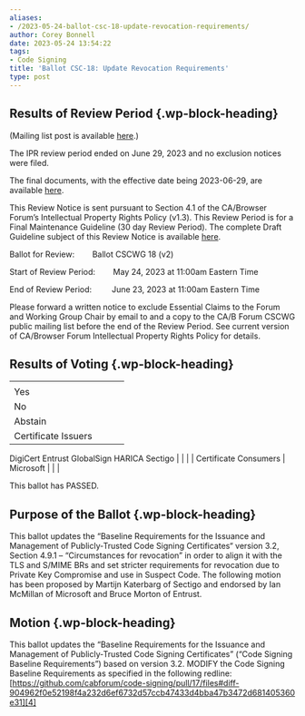 ```yaml
---
aliases:
- /2023-05-24-ballot-csc-18-update-revocation-requirements/
author: Corey Bonnell
date: 2023-05-24 13:54:22
tags:
- Code Signing
title: 'Ballot CSC-18: Update Revocation Requirements'
type: post
---
```


## Results of Review Period {.wp-block-heading}

(Mailing list post is available [here][1].)

The IPR review period ended on June 29, 2023 and no exclusion notices were filed.

The final documents, with the effective date being 2023-06-29, are available [here][2].

This Review Notice is sent pursuant to Section 4.1 of the CA/Browser Forum’s Intellectual Property Rights Policy (v1.3). This Review Period is for a Final Maintenance Guideline (30 day Review Period). The complete Draft Guideline subject of this Review Notice is available [here][3].

Ballot for Review:        Ballot CSCWG 18 (v2)

Start of Review Period:        May 24, 2023 at 11:00am Eastern Time

End of Review Period:         June 23, 2023 at 11:00am Eastern Time

Please forward a written notice to exclude Essential Claims to the Forum and Working Group Chair by email to and a copy to the CA/B Forum CSCWG public mailing list before the end of the Review Period. See current version of CA/Browser Forum Intellectual Property Rights Policy for details.

## Results of Voting {.wp-block-heading}

| | | | |
| --- | --- | --- | --- |
| |
Yes |
No |
Abstain | |
Certificate Issuers |
DigiCert Entrust GlobalSign HARICA Sectigo
| | | |
Certificate Consumers |
Microsoft
| | |

This ballot has PASSED.

## Purpose of the Ballot {.wp-block-heading}

This ballot updates the “Baseline Requirements for the Issuance and Management of Publicly‐Trusted Code Signing Certificates“ version 3.2, Section 4.9.1 – “Circumstances for revocation” in order to align it with the TLS and S/MIME BRs and set stricter requirements for revocation due to Private Key Compromise and use in Suspect Code. The following motion has been proposed by Martijn Katerbarg of Sectigo and endorsed by Ian McMillan of Microsoft and Bruce Morton of Entrust.

## Motion {.wp-block-heading}

This ballot updates the “Baseline Requirements for the Issuance and Management of Publicly‐Trusted Code Signing Certificates” (“Code Signing Baseline Requirements”) based on version 3.2. MODIFY the Code Signing Baseline Requirements as specified in the following redline: [https://github.com/cabforum/code-signing/pull/17/files#diff-904962f0e52198f4a232d6ef6732d57ccb47433d4bba47b3472d681405360e31][4]

[1]: https://lists.cabforum.org/pipermail/cscwg-public/2023-June/001009.html
[2]: /baseline-requirements-code-signing/
[3]: /uploads/Baseline-Requirements-for-the-Issuance-and-Management-of-Code-Signing.v3.1_redline.pdf
[4]: https://github.com/cabforum/code-signing/pull/17/files#diff-904962f0e52198f4a232d6ef6732d57ccb47433d4bba47b3472d681405360e31
